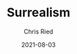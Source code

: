 ---
title: 'Surrealism'
author: Chris Ried
date: '2021-08-03'
slug: surrealism
categories:
featured: 
tags: ['generative']
---